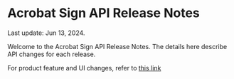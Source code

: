 # Acrobat Sign API Release Notes
Last update: Jun 13, 2024.

Welcome to the Acrobat Sign API Release Notes. The details here describe API changes for each release.

<InlineAlert slots="text" />

For product feature and UI changes, refer to [this link](https://helpx.adobe.com/sign/release-notes/adobe-sign.html)
